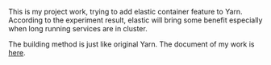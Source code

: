 This is my project work, trying to add elastic container feature to Yarn. According to the experiment result, elastic will bring some benefit especially when long running services are in cluster.

The building method is just like original Yarn. The document of my work is [here](https://www.dropbox.com/s/o8qgvnezbp6eidj/Elastic-Yarn-Container-Implementation.pdf?dl=0).
